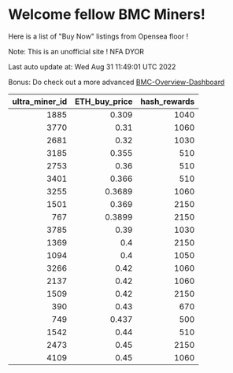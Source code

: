 # Welcome fellow BMC Miners!
Here is a list of "Buy Now" listings from Opensea floor !

Note: This is an unofficial site ! NFA DYOR

Last auto update at: Wed Aug 31 11:49:01 UTC 2022

Bonus: Do check out a more advanced [BMC-Overview-Dashboard](https://dune.com/defifunk/BMC-Overview-Dashboard)


|   ultra_miner_id |   ETH_buy_price |   hash_rewards |
|-----------------:|----------------:|---------------:|
|             1885 |          0.309  |           1040 |
|             3770 |          0.31   |           1060 |
|             2681 |          0.32   |           1030 |
|             3185 |          0.355  |            510 |
|             2753 |          0.36   |            510 |
|             3401 |          0.366  |            510 |
|             3255 |          0.3689 |           1060 |
|             1501 |          0.369  |           2150 |
|              767 |          0.3899 |           2150 |
|             3785 |          0.39   |           1030 |
|             1369 |          0.4    |           2150 |
|             1094 |          0.4    |           1050 |
|             3266 |          0.42   |           1060 |
|             2137 |          0.42   |           1060 |
|             1509 |          0.42   |           2150 |
|              390 |          0.43   |            670 |
|              749 |          0.437  |            500 |
|             1542 |          0.44   |            510 |
|             2473 |          0.45   |           2150 |
|             4109 |          0.45   |           1060 |